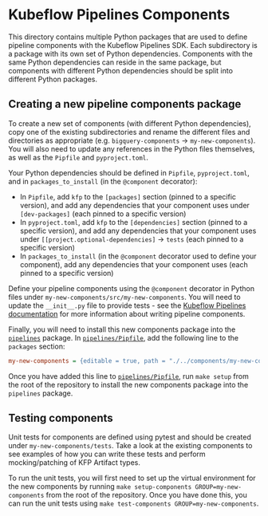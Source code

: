 # Kubeflow Pipelines Components

This directory contains multiple Python packages that are used to define pipeline components with the Kubeflow Pipelines SDK. Each subdirectory is a package with its own set of Python dependencies. Components with the same Python dependencies can reside in the same package, but components with different Python dependencies should be split into different Python packages.

## Creating a new pipeline components package

To create a new set of components (with different Python dependencies), copy one of the existing subdirectories and rename the different files and directories as appropriate (e.g. `bigquery-components` -> `my-new-components`). You will also need to update any references in the Python files themselves, as well as the `Pipfile` and `pyproject.toml`.

Your Python dependencies should be defined in `Pipfile`, `pyproject.toml`, and in `packages_to_install` (in the `@component` decorator):

- In `Pipfile`, add `kfp` to the `[packages]` section (pinned to a specific version), and add any dependencies that your component uses under `[dev-packages]` (each pinned to a specific version)
- In `pyproject.toml`, add `kfp` to the `[dependencies]` section (pinned to a specific version), and add any dependencies that your component uses under `[[project.optional-dependencies]` -> `tests` (each pinned to a specific version)
- In `packages_to_install` (in the `@component` decorator used to define your component), add any dependencies that your component uses (each pinned to a specific version)

Define your pipeline components using the `@component` decorator in Python files under `my-new-components/src/my-new-components`. You will need to update the `__init__.py` file to provide tests - see the [Kubeflow Pipelines documentation](https://www.kubeflow.org/docs/components/pipelines/v1/sdk-v2/python-function-components/#building-python-function-based-components) for more information about writing pipeline components.

Finally, you will need to install this new components package into the [`pipelines`](../pipelines) package. In [`pipelines/Pipfile`](../pipelines/Pipfile), add the following line to the `packages` section:
```ini
my-new-components = {editable = true, path = "./../components/my-new-components"}
```

Once you have added this line to [`pipelines/Pipfile`](../pipelines/Pipfile), run `make setup` from the root of the repository to install the new components package into the `pipelines` package.

## Testing components

Unit tests for components are defined using pytest and should be created under `my-new-components/tests`. Take a look at the existing components to see examples of how you can write these tests and perform mocking/patching of KFP Artifact types.

To run the unit tests, you will first need to set up the virtual environment for the new components by running `make setup-components GROUP=my-new-components` from the root of the repository. Once you have done this, you can run the unit tests using `make test-components GROUP=my-new-components`.
